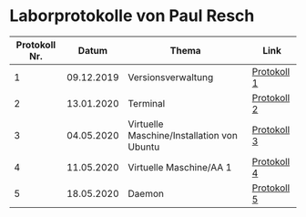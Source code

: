 # Laborprotokolle von Paul Resch


Protokoll Nr. | Datum | Thema | Link
------------ | ----- | ----- | ----
1 | 09.12.2019 | Versionsverwaltung | [Protokoll 1](https://github.com/HTLMechatronics/m17-3ahme-la1-sx/blob/respam17/protokoll/protokoll-1_respam17_2019-12-09.md)
2 | 13.01.2020 | Terminal | [Protokoll 2](https://github.com/HTLMechatronics/m17-3ahme-la1-sx/blob/respam17/protokoll/protokoll-2_respam17_2020-01-13.md)
3 | 04.05.2020 | Virtuelle Maschine/Installation von Ubuntu | [Protokoll 3](https://github.com/HTLMechatronics/m17-3ahme-la1-sx/blob/respam17/protokoll/protokoll-3_respam17_2020-05-04.md)
4 | 11.05.2020 | Virtuelle Maschine/AA 1 | [Protokoll 4](https://github.com/HTLMechatronics/m17-3ahme-la1-sx/blob/respam17/protokoll/protokoll-4_respam17_2020-05-11.md)
5 | 18.05.2020 | Daemon | [Protokoll 5](https://github.com/HTLMechatronics/m17-3ahme-la1-sx/blob/respam17/protokoll/protokoll-5_respam17_2020-05-18.md)
